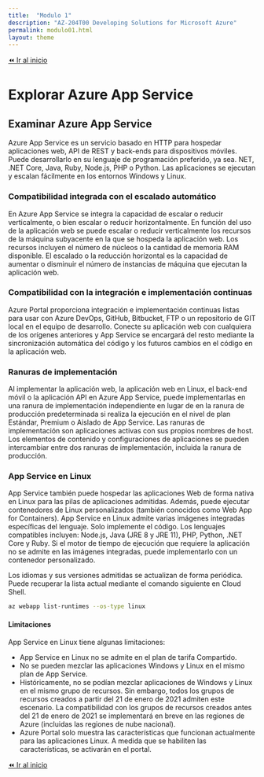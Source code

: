 ```yaml
---
title:  "Modulo 1"
description: "AZ-204T00 Developing Solutions for Microsoft Azure"
permalink: modulo01.html
layout: theme
---
```


[⏪ Ir al inicio](index.md)

# Explorar Azure App Service
## Examinar Azure App Service

Azure App Service es un servicio basado en HTTP para hospedar aplicaciones web, API de REST y back-ends para dispositivos móviles. Puede desarrollarlo en su lenguaje de programación preferido, ya sea. NET, .NET Core, Java, Ruby, Node.js, PHP o Python. Las aplicaciones se ejecutan y escalan fácilmente en los entornos Windows y Linux.

### Compatibilidad integrada con el escalado automático

En Azure App Service se integra la capacidad de escalar o reducir verticalmente, o bien escalar o reducir horizontalmente. En función del uso de la aplicación web se puede escalar o reducir verticalmente los recursos de la máquina subyacente en la que se hospeda la aplicación web. Los recursos incluyen el número de núcleos o la cantidad de memoria RAM disponible. El escalado o la reducción horizontal es la capacidad de aumentar o disminuir el número de instancias de máquina que ejecutan la aplicación web.

### Compatibilidad con la integración e implementación continuas

Azure Portal proporciona integración e implementación continuas listas para usar con Azure DevOps, GitHub, Bitbucket, FTP o un repositorio de GIT local en el equipo de desarrollo. Conecte su aplicación web con cualquiera de los orígenes anteriores y App Service se encargará del resto mediante la sincronización automática del código y los futuros cambios en el código en la aplicación web.

### Ranuras de implementación

Al implementar la aplicación web, la aplicación web en Linux, el back-end móvil o la aplicación API en Azure App Service, puede implementarlas en una ranura de implementación independiente en lugar de en la ranura de producción predeterminada si realiza la ejecución en el nivel de plan Estándar, Premium o Aislado de App Service. Las ranuras de implementación son aplicaciones activas con sus propios nombres de host. Los elementos de contenido y configuraciones de aplicaciones se pueden intercambiar entre dos ranuras de implementación, incluida la ranura de producción.

### App Service en Linux

App Service también puede hospedar las aplicaciones Web de forma nativa en Linux para las pilas de aplicaciones admitidas. Además, puede ejecutar contenedores de Linux personalizados (también conocidos como Web App for Containers). App Service en Linux admite varias imágenes integradas específicas del lenguaje. Solo implemente el código. Los lenguajes compatibles incluyen: Node.js, Java (JRE 8 y JRE 11), PHP, Python, .NET Core y Ruby. Si el motor de tiempo de ejecución que requiere la aplicación no se admite en las imágenes integradas, puede implementarlo con un contenedor personalizado.

Los idiomas y sus versiones admitidas se actualizan de forma periódica. Puede recuperar la lista actual mediante el comando siguiente en Cloud Shell.

```bash
az webapp list-runtimes --os-type linux
```

#### Limitaciones

App Service en Linux tiene algunas limitaciones:

* App Service en Linux no se admite en el plan de tarifa Compartido.
* No se pueden mezclar las aplicaciones Windows y Linux en el mismo plan de App Service.
* Históricamente, no se podían mezclar aplicaciones de Windows y Linux en el mismo grupo de recursos. Sin embargo, todos los grupos de recursos creados a partir del 21 de enero de 2021 admiten este escenario. La compatibilidad con los grupos de recursos creados antes del 21 de enero de 2021 se implementará en breve en las regiones de Azure (incluidas las regiones de nube nacional).
* Azure Portal solo muestra las características que funcionan actualmente para las aplicaciones Linux. A medida que se habiliten las características, se activarán en el portal.

[⏪ Ir al inicio](index.md)